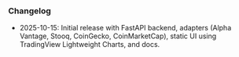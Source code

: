 ### Changelog

- 2025-10-15: Initial release with FastAPI backend, adapters (Alpha Vantage, Stooq, CoinGecko, CoinMarketCap), static UI using TradingView Lightweight Charts, and docs.
